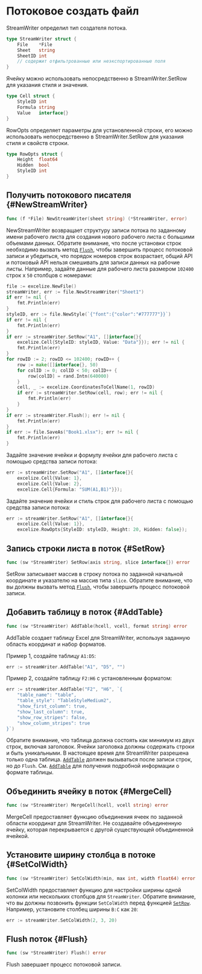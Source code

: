 # Потоковое создать файл

StreamWriter определил тип создателя потока.

```go
type StreamWriter struct {
    File    *File
    Sheet   string
    SheetID int
    // содержит отфильтрованные или неэкспортированные поля
}
```

Ячейку можно использовать непосредственно в StreamWriter.SetRow для указания стиля и значения.

```go
type Cell struct {
    StyleID int
    Formula string
    Value   interface{}
}
```

RowOpts определяет параметры для установленной строки, его можно использовать непосредственно в StreamWriter.SetRow для указания стиля и свойств строки.

```go
type RowOpts struct {
    Height  float64
    Hidden  bool
    StyleID int
}
```

## Получить потокового писателя {#NewStreamWriter}

```go
func (f *File) NewStreamWriter(sheet string) (*StreamWriter, error)
```

NewStreamWriter возвращает структуру записи потока по заданному имени рабочего листа для создания нового рабочего листа с большими объемами данных. Обратите внимание, что после установки строк необходимо вызвать метод [`Flush`](stream.md#Flush), чтобы завершить процесс потоковой записи и убедиться, что порядок номеров строк возрастает, общий API и потоковый API нельзя смешивать для записи данных на рабочие листы. Например, задайте данные для рабочего листа размером `102400` строк x `50` столбцов с номерами:

```go
file := excelize.NewFile()
streamWriter, err := file.NewStreamWriter("Sheet1")
if err != nil {
    fmt.Println(err)
}
styleID, err := file.NewStyle(`{"font":{"color":"#777777"}}`)
if err != nil {
    fmt.Println(err)
}
if err := streamWriter.SetRow("A1", []interface{}{
    excelize.Cell{StyleID: styleID, Value: "Data"}}); err != nil {
    fmt.Println(err)
}
for rowID := 2; rowID <= 102400; rowID++ {
    row := make([]interface{}, 50)
    for colID := 0; colID < 50; colID++ {
        row[colID] = rand.Intn(640000)
    }
    cell, _ := excelize.CoordinatesToCellName(1, rowID)
    if err := streamWriter.SetRow(cell, row); err != nil {
        fmt.Println(err)
    }
}
if err := streamWriter.Flush(); err != nil {
    fmt.Println(err)
}
if err := file.SaveAs("Book1.xlsx"); err != nil {
    fmt.Println(err)
}
```

Задайте значение ячейки и формулу ячейки для рабочего листа с помощью средства записи потока:

```go
err := streamWriter.SetRow("A1", []interface{}{
    excelize.Cell{Value: 1},
    excelize.Cell{Value: 2},
    excelize.Cell{Formula: "SUM(A1,B1)"}});
```

Задайте значение ячейки и стиль строк для рабочего листа с помощью средства записи потока:

```go
err := streamWriter.SetRow("A1", []interface{}{
    excelize.Cell{Value: 1}},
    excelize.RowOpts{StyleID: styleID, Height: 20, Hidden: false});
```

## Запись строки листа в поток {#SetRow}

```go
func (sw *StreamWriter) SetRow(axis string, slice interface{}) error
```

SetRow записывает массив в строку потока по заданной начальной координате и указателю на массив типа `slice`. Обратите внимание, что вы должны вызвать метод [`Flush`](stream.md#Flush), чтобы завершить процесс потоковой записи.

## Добавить таблицу в поток {#AddTable}

```go
func (sw *StreamWriter) AddTable(hcell, vcell, format string) error
```

AddTable создает таблицу Excel для StreamWriter, используя заданную область координат и набор форматов.

Пример 1, создайте таблицу `A1:D5`:

```go
err := streamWriter.AddTable("A1", "D5", "")
```

Пример 2, создайте таблицу `F2:H6` с установленным форматом:

```go
err := streamWriter.AddTable("F2", "H6", `{
    "table_name": "table",
    "table_style": "TableStyleMedium2",
    "show_first_column": true,
    "show_last_column": true,
    "show_row_stripes": false,
    "show_column_stripes": true
}`)
```

Обратите внимание, что таблица должна состоять как минимум из двух строк, включая заголовок. Ячейки заголовка должны содержать строки и быть уникальными. В настоящее время для StreamWriter разрешена только одна таблица. [`AddTable`](stream.md#AddTable) должен вызываться после записи строк, но до `Flush`. См. [`AddTable`](utils.md#AddTable) для получения подробной информации о формате таблицы.

## Объединить ячейку в поток {#MergeCell}

```go
func (sw *StreamWriter) MergeCell(hcell, vcell string) error
```

MergeCell предоставляет функцию объединения ячеек по заданной области координат для StreamWriter. Не создавайте объединенную ячейку, которая перекрывается с другой существующей объединенной ячейкой.

## Установите ширину столбца в потоке {#SetColWidth}

```go
func (sw *StreamWriter) SetColWidth(min, max int, width float64) error
```

SetColWidth предоставляет функцию для настройки ширины одной колонки или нескольких столбцов для `StreamWriter`. Обратите внимание, что вы должны позвонить функции `SetColWidth` перед функцией [`SetRow`](stream.md#SetRow). Например, установите столбец ширины `B:C` как `20`:

```go
err := streamWriter.SetColWidth(2, 3, 20)
```

## Flush поток {#Flush}

```go
func (sw *StreamWriter) Flush() error
```

Flush завершает процесс потоковой записи.
